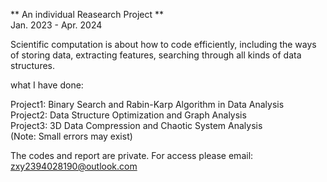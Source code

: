 ** An individual Reasearch Project ** \
Jan. 2023 - Apr. 2024

Scientific computation is about how to code efficiently, including the ways of storing data, extracting features, searching through all kinds of data structures.

what I have done:

Project1: Binary Search and Rabin-Karp Algorithm in Data Analysis \
Project2: Data Structure Optimization and Graph Analysis \
Project3: 3D Data Compression and Chaotic System Analysis \
(Note: Small errors may exist)

The codes and report are private. For access please email: zxy2394028190@outlook.com
